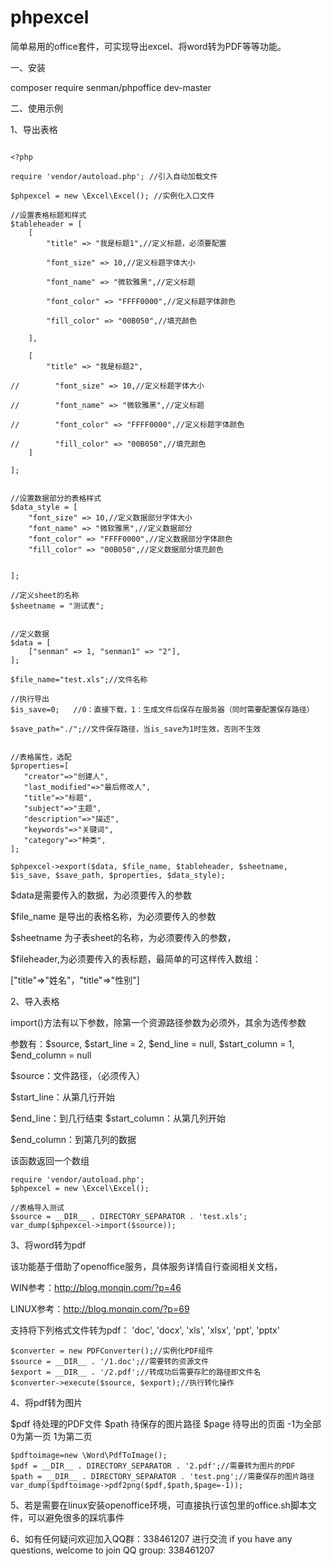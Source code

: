 # phpexcel

简单易用的office套件，可实现导出excel、将word转为PDF等等功能。

一、安装

composer require senman/phpoffice dev-master

二、使用示例


1、导出表格


```

<?php

require 'vendor/autoload.php'; //引入自动加载文件

$phpexcel = new \Excel\Excel(); //实例化入口文件

//设置表格标题和样式
$tableheader = [
    [
        "title" => "我是标题1",//定义标题，必须要配置
        
        "font_size" => 10,//定义标题字体大小
        
        "font_name" => "微软雅黑",//定义标题
        
        "font_color" => "FFFF0000",//定义标题字体颜色
        
        "fill_color" => "00B050",//填充颜色

    ],
    
    [
        "title" => "我是标题2",
        
//        "font_size" => 10,//定义标题字体大小

//        "font_name" => "微软雅黑",//定义标题

//        "font_color" => "FFFF0000",//定义标题字体颜色

//        "fill_color" => "00B050",//填充颜色
    ]

];


//设置数据部分的表格样式
$data_style = [
    "font_size" => 10,//定义数据部分字体大小
    "font_name" => "微软雅黑",//定义数据部分
    "font_color" => "FFFF0000",//定义数据部分字体颜色
    "fill_color" => "00B050",//定义数据部分填充颜色


];

//定义sheet的名称
$sheetname = "测试表";


//定义数据
$data = [
    ["senman" => 1, "senman1" => "2"],
];

$file_name="test.xls";//文件名称

//执行导出
$is_save=0;   //0：直接下载，1：生成文件后保存在服务器（同时需要配置保存路径）

$save_path="./";//文件保存路径，当is_save为1时生效，否则不生效


//表格属性，选配
$properties=[
   "creator"=>"创建人",
   "last_modified"=>"最后修改人",
   "title"=>"标题",
   "subject"=>"主题",
   "description"=>"描述",
   "keywords"=>"关键词",
   "category"=>"种类",
];

$phpexcel->export($data, $file_name, $tableheader, $sheetname, $is_save, $save_path, $properties, $data_style);

```
$data是需要传入的数据，为必须要传入的参数

$file_name 是导出的表格名称，为必须要传入的参数

$sheetname 为子表sheet的名称，为必须要传入的参数，

$fileheader,为必须要传入的表标题，最简单的可这样传入数组：
 
 ["title"=>"姓名"，"title"=>"性别"]



2、导入表格

import()方法有以下参数，除第一个资源路径参数为必须外，其余为选传参数

参数有：$source, $start_line = 2, $end_line = null, $start_column = 1, $end_column = null

$source：文件路径，（必须传入）

$start_line：从第几行开始

$end_line：到几行结束
$start_column：从第几列开始

$end_column：到第几列的数据

该函数返回一个数组
```
require 'vendor/autoload.php';
$phpexcel = new \Excel\Excel();

//表格导入测试
$source = __DIR__ . DIRECTORY_SEPARATOR . 'test.xls';
var_dump($phpexcel->import($source));

```
3、将word转为pdf

该功能基于借助了openoffice服务，具体服务详情自行查阅相关文档，

WIN参考：http://blog.monqin.com/?p=46

LINUX参考：http://blog.monqin.com/?p=69

支持将下列格式文件转为pdf：
'doc', 'docx', 'xls', 'xlsx', 'ppt', 'pptx'

```
$converter = new PDFConverter();//实例化PDF组件
$source = __DIR__ . '/1.doc';//需要转的资源文件
$export = __DIR__ . '/2.pdf';//转成功后需要存贮的路径即文件名
$converter->execute($source, $export);//执行转化操作

```
4、将pdf转为图片

 $pdf  待处理的PDF文件
 $path 待保存的图片路径
 $page 待导出的页面 -1为全部 0为第一页 1为第二页

```
$pdftoimage=new \Word\PdfToImage();
$pdf = __DIR__ . DIRECTORY_SEPARATOR . '2.pdf';//需要转为图片的PDF
$path = __DIR__ . DIRECTORY_SEPARATOR . 'test.png';//需要保存的图片路径
var_dump($pdftoimage->pdf2png($pdf,$path,$page=-1));
```


5、若是需要在linux安装openoffice环境，可直接执行该包里的office.sh脚本文件，可以避免很多的踩坑事件


6、如有任何疑问欢迎加入QQ群：338461207 进行交流
if you have any questions, welcome to join QQ group: 338461207

